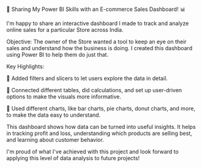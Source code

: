 📌 Sharing My Power BI Skills with an E-commerce Sales Dashboard! 📊

I'm happy to share an interactive dashboard I made to track and analyze online sales for a particular Store across India.

Objective: The owner of the Store wanted a tool to keep an eye on their sales and understand how the business is doing. I created this dashboard using Power BI to help them do just that.

Key Highlights:

🥇 Added filters and slicers to let users explore the data in detail.

🥈 Connected different tables, did calculations, and set up user-driven options to make the visuals more informative.

🥉 Used different charts, like bar charts, pie charts, donut charts, and more, to make the data easy to understand.

This dashboard shows how data can be turned into useful insights. It helps in tracking profit and loss, understanding which products are selling best, and learning about customer behavior.

I'm proud of what I've achieved with this project and look forward to applying this level of data analysis to future projects!
